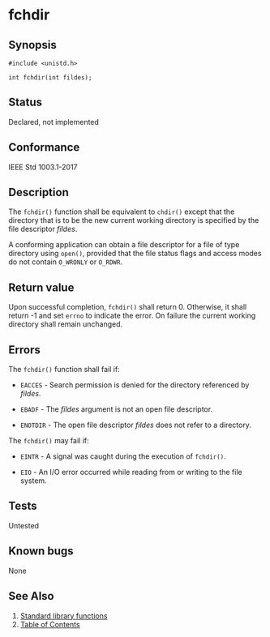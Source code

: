 # fchdir

## Synopsis

`#include <unistd.h>`

`int fchdir(int fildes);`

## Status

Declared, not implemented

## Conformance

IEEE Std 1003.1-2017

## Description

The `fchdir()` function shall be equivalent to `chdir()` except that the directory that is to be the new current working
directory is specified by the file descriptor _fildes_.

A conforming application can obtain a file descriptor for a file of type directory using `open()`, provided that the
file status flags and access modes do not contain `O_WRONLY` or `O_RDWR`.

## Return value

Upon successful completion, `fchdir()` shall return 0. Otherwise, it shall return -1 and set `errno` to indicate the
error. On failure the current working directory shall remain unchanged.

## Errors

The `fchdir()` function shall fail if:

* `EACCES` - Search permission is denied for the directory referenced by _fildes_.

* `EBADF` - The _fildes_ argument is not an open file descriptor.

* `ENOTDIR` - The open file descriptor _fildes_ does not refer to a directory.

The `fchdir()` may fail if:

* `EINTR` - A signal was caught during the execution of `fchdir()`.

* `EIO` - An I/O error occurred while reading from or writing to the file system.

## Tests

Untested

## Known bugs

None

## See Also

1. [Standard library functions](../functions.md)
2. [Table of Contents](../../../README.md)
